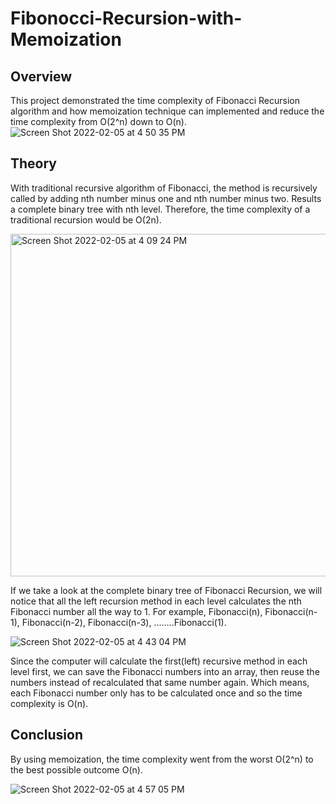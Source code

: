 # Fibonocci-Recursion-with-Memoization

## Overview
This project demonstrated the time complexity of Fibonacci Recursion algorithm and how memoization technique can implemented and reduce the time complexity from O(2^n) down to O(n).
![Screen Shot 2022-02-05 at 4 50 35 PM](https://user-images.githubusercontent.com/84875731/152663996-5de0f160-b7e9-46ce-9a5a-b5cc729d35d2.png)


## Theory
With traditional recursive algorithm of Fibonacci, the method is recursively called by adding nth number minus one and nth number minus two. Results a complete binary tree with nth level. Therefore, the time complexity of a traditional recursion would be O(2n).

<img width="548" alt="Screen Shot 2022-02-05 at 4 09 24 PM" src="https://user-images.githubusercontent.com/84875731/152663202-32fe54dd-df33-4c85-aa32-cc2272bdf6bd.png">
    
If we take a look at the complete binary tree of Fibonacci Recursion, we will notice that all the left recursion method in each level calculates the nth Fibonacci number all the way to 1. For example, Fibonacci(n), Fibonacci(n-1), Fibonacci(n-2), Fibonacci(n-3), ........Fibonacci(1).

![Screen Shot 2022-02-05 at 4 43 04 PM](https://user-images.githubusercontent.com/84875731/152663837-dd9e8197-d752-464e-a7cf-45a39efe85b7.png)

Since the computer will calculate the first(left) recursive method in each level first, we can save the Fibonacci numbers into an array, then reuse the numbers instead of recalculated that same number again. Which means, each Fibonacci number only has to be calculated once and so the time complexity is O(n).


## Conclusion
By using memoization, the time complexity went from the worst O(2^n) to the best possible outcome O(n). 

![Screen Shot 2022-02-05 at 4 57 05 PM](https://user-images.githubusercontent.com/84875731/152664103-908e29e2-132e-4b10-baa4-57955f772770.png)

